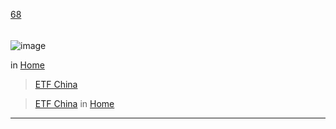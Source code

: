 [68](https://github.com/guilhermeprokisch/ideias/issues/68) 
###### 

![image](https://user-images.githubusercontent.com/12011070/95666215-e185ac80-0b2d-11eb-9a68-b4880123de17.png)



in [Home](Home)
 > [ETF China](ETF-China)


 > [ETF China](ETF-China) in [Home](Home)

-------------------------------------------------------------------------------

